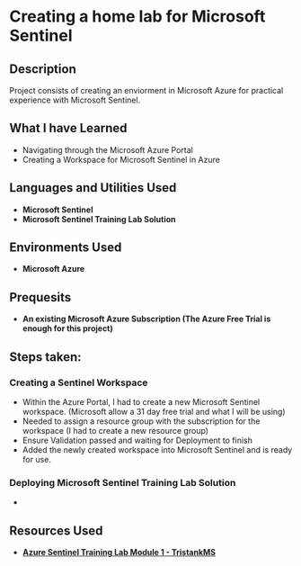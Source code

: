 <h1>Creating a home lab for Microsoft Sentinel</h1>


<h2>Description</h2>
Project consists of creating an enviorment in Microsoft Azure for practical experience with Microsoft Sentinel.
<br />

<h2>What I have Learned</h2>

- Navigating through the Microsoft Azure Portal
- Creating a Workspace for Microsoft Sentinel in Azure

<h2>Languages and Utilities Used</h2>

- <b>Microsoft Sentinel</b>
- <b>Microsoft Sentinel Training Lab Solution </b>

<h2>Environments Used </h2>

- <b>Microsoft Azure</b>

<h2>Prequesits</h2>

- <b>An existing Microsoft Azure Subscription (The Azure Free Trial is enough for this project)</b>

<h2>Steps taken:</h2>

<h3>Creating a Sentinel Workspace</h3>

- Within the Azure Portal, I had to create a new Microsoft Sentinel workspace. (Microsoft allow a 31 day free trial and what I will be using)
- Needed to assign a resource group with the subscription for the workspace (I had to create a new resource group)
- Ensure Validation passed and waiting for Deployment to finish
- Added the newly created workspace into Microsoft Sentinel and is ready for use.

<h3>Deploying Microsoft Sentinel Training Lab Solution</h3>

-

<h2>Resources Used</h2>

- <b><a href='https://github.com/Azure/Azure-Sentinel/blob/master/Solutions/Training/Azure-Sentinel-Training-Lab/Modules/Module-1-Setting-up-the-environment.md'>Azure Sentinel Training Lab Module 1 - TristankMS</a></b>


<!--
 ```diff
- text in red
+ text in green
! text in orange
# text in gray
@@ text in purple (and bold)@@
```

